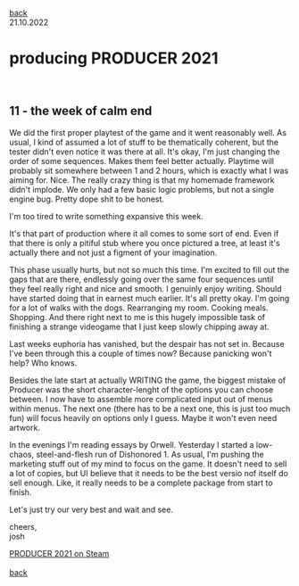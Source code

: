 [back](thinking)<br>
21.10.2022
<h1>producing PRODUCER 2021</h1><br>
<h2>11 - the week of calm end</h2>

We did the first proper playtest of the game and it went reasonably well. As usual, I kind of assumed a lot of stuff to be thematically coherent, but the tester didn't even notice it was there at all.
It's okay, I'm just changing the order of some sequences. Makes them feel better actually.
Playtime will probably sit somewhere between 1 and 2 hours, which is exactly what I was aiming for. Nice.
The really crazy thing is that my homemade framework didn't implode. We only had a few basic logic problems, but not a single engine bug. Pretty dope shit to be honest.

I'm too tired to write something expansive this week.

It's that part of production where it all comes to some sort of end.
Even if that there is only a pitiful stub where you once pictured a tree, at least it's actually there and not just a figment of your imagination.

This phase usually hurts, but not so much this time.
I'm excited to fill out the gaps that are there, endlessly going over the same four sequences until they feel really right and nice and smooth. I genuinly enjoy writing. Should have started doing that in earnest much earlier.
It's all pretty okay. I'm going for a lot of walks with the dogs. Rearranging my room. Cooking meals. Shopping. And there right next to me is this hugely impossible task of finishing a strange videogame that I just keep slowly chipping away at.

Last weeks euphoria has vanished, but the despair has not set in. Because I've been through this a couple of times now? Because panicking won't help? Who knows.

Besides the late start at actually WRITING the game, the biggest mistake of Producer was the short character-lenght of the options you can choose between. I now have to assemble more complicated input out of menus within menus. The next one (there has to be a next one, this is just too much fun) will focus heavily on options only I guess.
Maybe it won't even need artwork.

In the evenings I'm reading essays by Orwell. Yesterday I started a low-chaos, steel-and-flesh run of Dishonored 1.
As usual, I'm pushing the marketing stuff out of my mind to focus on the game. It doesn't need to sell a lot of copies, but UI believe that it needs to be the best versio nof itself do sell enough.
Like, it really needs to be a complete package from start to finish.

Let's just try our very best and wait and see.

cheers,<br>
josh

<a href="https://store.steampowered.com/app/1667320/PRODUCER_2021/?beta=1" target="_blank">PRODUCER 2021 on Steam</a><br>
<br>
[back](thinking)
